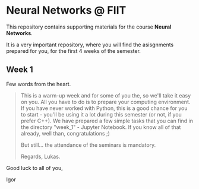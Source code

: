 # Neural Networks @ FIIT

This repository contains supporting materials for the course __Neural Networks__.

It is a very important repository, where you will find the asisgnments prepared for you, for the first 4 weeks of the semester.

##  Week 1

Few words from the heart.

> This is a warm-up week and for some of you the, so we'll take 
> it easy on you. All you have to do is to prepare your computing environment. 
> If you have never worked with Python, this is a good chance for you to 
> start - you'll be using it a lot during this semester (or not, if you prefer C++).
> We have prepared a few simple tasks that you can find in the directory 
> "week_1" - Jupyter Notebook. If you know all of that already, well 
> than, congratulations ;)
> 
> But still... the attendance of the seminars is mandatory.
>
> Regards, Lukas.


Good luck to all of you, 

Igor



